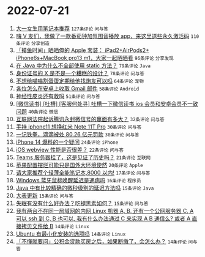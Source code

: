 # 2022-07-21

1. [大一女生用笔记本推荐](https://www.v2ex.com/t/867698) `127条评论` `问与答`
1. [嗨 V 友们，我做了一款番茄钟加氛围音播放 app，来这里送些永久激活码](https://www.v2ex.com/t/867753) `110条评论` `分享创造`
1. [「摸鱼时间」晒晒俺的 Apple 套装： iPad2+AirPods2+ iPhone6s+MacBook pro13 m1，大家一起晒晒看](https://www.v2ex.com/t/867677) `96条评论` `分享发现`
1. [在 Java 中为什么不全部使用 static 方法？](https://www.v2ex.com/t/867705) `79条评论` `Java`
1. [身份证号的 X 是不是一个糟糕的设计？](https://www.v2ex.com/t/867724) `78条评论` `问与答`
1. [不想给喵喵割蛋蛋定期给他找炮友可以吗](https://www.v2ex.com/t/867735) `64条评论` `宠物`
1. [各位怎么在安卓上收取 Gmail 邮件](https://www.v2ex.com/t/867696) `58条评论` `Android`
1. [神经性皮炎还有救吗](https://www.v2ex.com/t/867682) `51条评论` `问与答`
1. [[微信读书] [吐槽] [客服何处寻] 吐槽一下微信读书 ios 会员和安卓会员不一致问题](https://www.v2ex.com/t/867681) `40条评论` `微信`
1. [互联网法院起诉腾讯永封微信号的赢面有多大？](https://www.v2ex.com/t/867837) `32条评论` `问与答`
1. [手持 iphone11 想换红米 Note 11T Pro](https://www.v2ex.com/t/867792) `30条评论` `问与答`
1. [一记铁拳，滴滴被处 80.26 亿元罚款](https://www.v2ex.com/t/867736) `30条评论` `问与答`
1. [iPhone 14 爆料的一个疑问](https://www.v2ex.com/t/867846) `24条评论` `iPhone`
1. [iOS webview 性能是否很差？](https://www.v2ex.com/t/867733) `22条评论` `问与答`
1. [Teams 服务器挂了，这是见证了历史吗？](https://www.v2ex.com/t/867684) `21条评论` `互联网`
1. [苹果配置摆烂可能只是国外大环境使然](https://www.v2ex.com/t/867725) `20条评论` `Apple`
1. [请大家推荐个轻薄全能笔记本,8000 以内!](https://www.v2ex.com/t/867669) `17条评论` `问与答`
1. [Windows 蓝牙鼠标唤醒延迟是通病吗](https://www.v2ex.com/t/867683) `16条评论` `程序员`
1. [Java 中有比较精确的微秒级别的延迟方法吗](https://www.v2ex.com/t/867823) `15条评论` `Java`
1. [大表更新](https://www.v2ex.com/t/867798) `15条评论` `问与答`
1. [失眠有没有什么好办法？吃褪黑素如何？](https://www.v2ex.com/t/867760) `15条评论` `问与答`
1. [我有两台不在同一局域网的内网 Linux 机器 A, B, 还有一个公网服务器 C, A 可以 ssh 到 C, B 也可以, 我有什么办法通过 C 来实现 A B 通信么? 或者 A 直接拷贝文件给 B](https://www.v2ex.com/t/867836) `14条评论` `Linux`
1. [Ubuntu 有最小化安装的选项吗](https://www.v2ex.com/t/867825) `14条评论` `Linux`
1. [「不懂就要问」公积金贷款买房之后，如果断缴了，会怎么办？](https://www.v2ex.com/t/867755) `14条评论` `问与答`
